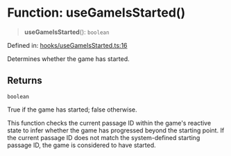 # Function: useGameIsStarted()

> **useGameIsStarted**(): `boolean`

Defined in: [hooks/useGameIsStarted.ts:16](https://github.com/laruss/react-text-game/blob/4915125f9c22f1259a088eb59b920654db3f32d0/packages/core/src/hooks/useGameIsStarted.ts#L16)

Determines whether the game has started.

## Returns

`boolean`

True if the game has started; false otherwise.

This function checks the current passage ID within the game's reactive state to infer
whether the game has progressed beyond the starting point. If the current passage ID
does not match the system-defined starting passage ID, the game is considered to have started.
